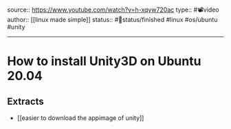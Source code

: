 source:: https://www.youtube.com/watch?v=h-xqyw720ac
type:: #📽️video
author:: [[linux made simple]]
status:: #🚦status/finished
#linux #os/ubuntu #unity 

---

# How to install Unity3D on Ubuntu 20.04

## Extracts

- [[easier to download the appimage of unity]]
